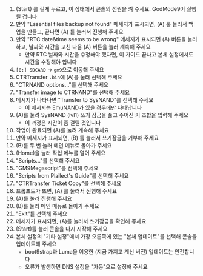 1. (Start) 를 길게 누르고, 이 상태에서 콘솔의 전원을 켜 주세요. GodMode9이 실행될 겁니다
2. 만약 "Essential files backup not found" 메세지가 표시되면, (A) 룰 눌러서 백업을 만들고, 끝나면 (A) 를 눌러서 진행해 주세요
3. 만약 "RTC date&time seems to be wrong" 메세지가 표시되면 (A) 버튼을 눌러 하고, 날짜와 시간을 고친 다음 (A) 버튼을 눌러 계속해 주세요
   - 만약 RTC 날짜와 시간을 수정해야 했다면, 이 가이드 끝나고 본체 설정에서도 시간을 수정해야 합니다
4. `[0:] SDCARD` -> `gm9`으로 이동해 주세요
5. CTRTransfer `.bin`에 (A)를 눌러 선택해 주세요
6. "CTRNAND options..."를 선택해 주세요
7. "Transfer image to CTRNAND"를 선택해 주세요
8. 메시지가 나타나면 "Transfer to SysNAND"를 선택해 주세요
   - 이 메시지는 EmuNAND가 있을 경우에만 나타납니다
9. (A)를 눌려 SysNAND (lvl1) 쓰기 잠금을 풀고 주어진 키 조합을 입력해 주세요
   - 이 과정은 시간이 좀 걸릴 것입니다
10. 작업이 완료되면 (A)를 눌려 계속해 주세요
11. 만약 메세지가 표시되면, (B) 를 눌러서 쓰기잠금을 거부해 주세요
12. (B)를 두 번 눌러 메인 메뉴로 돌아가 주세요
13. (Home)을 눌러 작업 메뉴를 열어 주세요
14. "Scripts..."를 선택해 주세요
15. "GM9Megascript"를 선택해 주세요
16. "Scripts from Plailect's Guide"를 선택해 주세요
17. "CTRTransfer Ticket Copy"를 선택해 주세요
18. 프롬프트가 뜨면, (A) 를 눌러서 진행해 주세요
19. (A)를 눌러 진행해 주세요
20. (B)를 눌러 메인 메뉴로 돌아가 주세요
21. "Exit"를 선택해 주세요
22. 메세지가 표시되면, (A)를 눌러서 쓰기잠금을 확인해 주세요
23. (Start)를 눌러 콘솔을 다시 시작해 주세요
24. 본체 설정의 "기타 설정"에서 가장 오른쪽에 있는 "본체 업데이트"를 선택해 콘솔을 업데이트해 주세요
    - boot9strap과 Luma을 이용한 (지금 가지고 계신 버전) 업데이트는 안전합니다
    - 오류가 발생하면 DNS 설정을 "자동"으로 설정해 주세요
